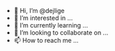 - 👋 Hi, I’m @dejlige
- 👀 I’m interested in ...
- 🌱 I’m currently learning ...
- 💞️ I’m looking to collaborate on ...
- 📫 How to reach me ...

<!---
dejlige/dejlige is a ✨ special ✨ repository because its `README.md` (this file) appears on your GitHub profile.
You can click the Preview link to take a look at your changes.
--->
